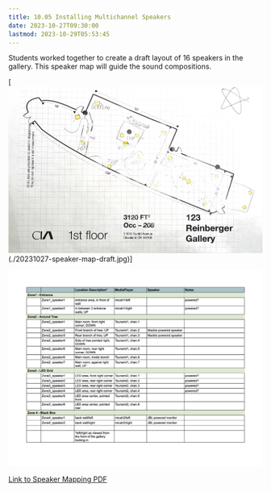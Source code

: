 ```yaml
---
title: 10.05 Installing Multichannel Speakers
date: 2023-10-27T09:30:00
lastmod: 2023-10-29T05:53:45
---
```


Students worked together to create a draft layout of 16 speakers in the gallery. This speaker map will guide the sound compositions.

[![Multichannel speaker map](./20231027-speaker-map-draft.jpg)(./20231027-speaker-map-draft.jpg)]

[![Multichannel speaker placement and mapping](./20231027-speaker-placement-and-mapping-sheet-1.jpg)](./20231027-speaker-placement-and-mapping-sheet-1.jpg)

[Link to Speaker Mapping PDF](./20231027-speaker-placement-and-mapping-sheet-1.pdf)
